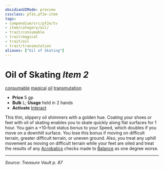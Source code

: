 ```yaml
---
obsidianUIMode: preview
cssclass: pf2e,pf2e-item
tags:
- compendium/src/pf2e/tv
- item/category/oil/
- trait/consumable
- trait/magical
- trait/oil
- trait/transmutation
aliases: ["Oil of Skating"]
---
```

# Oil of Skating *Item 2*  
[consumable](rules/traits/consumable.md "Consumable Item Trait")  [magical](rules/traits/magical.md "Magical Item Trait")  [oil](rules/traits/oil.md "Oil Item Trait")  [transmutation](rules/traits/transmutation.md "Transmutation School Trait")  

- **Price** 5 gp
- **Bulk** L; **Usage** held in 2 hands
- **Activate** [Interact](rules/actions/interact.md)

This thin, slippery oil shimmers with a golden hue. Coating your shoes or feet with oil of skating enables you to skate quickly along flat surfaces for 1 hour. You gain a +10‑foot status bonus to your Speed, which doubles if you move on a downhill surface. You lose this bonus if moving on difficult terrain, greater difficult terrain, or uneven ground. Also, you treat any uphill movement as moving on difficult terrain while your feet are oiled and treat the results of any [Acrobatics](compendium/skills.md#Acrobatics) checks made to [Balance](rules/actions/balance.md) as one degree worse.


---
*Source: Treasure Vault p. 87*